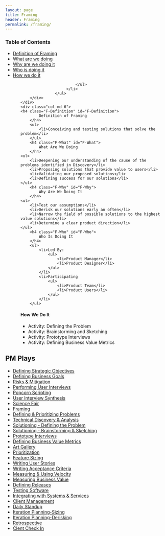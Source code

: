 ```yaml
---
layout: page
title: Framing
header: Framing
permalink: /framing/
---
```

<div class="row">
    <div class="col-md-3">
        <div class="toc">
            <h3>Table of Contents</h3>
                <ul>
                    <li>
                        <a href="#F-Definition">
                            Definition of Framing
                        </a>
                    </li>
                    <li>
                        <a href="#F-What">
                            What are we doing
                        </a>
                    </li>
                    <li>
                        <a href="#F-Why">
                            Why are we doing it
                        </a>
                    </li>
                    <li>
                        <a href="#F-Who">
                            Who is doing it
                        </a>
                    </li>
                    <li>
                        <a href="#F-How">
                            How we do it
                        </a>
                            <ul>
                                
                            </ul>
                        </li>
                   </ul>
        </div>
    </div>
    <div class="col-md-6">
    <h4 class="F-Definition" id="F-Definition">
            Definition of Framing
        </h4>
        <ul>
            <li>Conceiving and testing solutions that solve the problem</li>
        </ul>
        <h4 class="F-What" id="F-What">
            What Are We Doing
        </h4>
	<ul>
        <li>Deepening our understanding of the cause of the problems identified in Discovery</li>
        <li>Proposing solutions that provide value to users</li>
        <li>Validating our proposed solutions</li>
        <li>Defining success for our solutions</li>
	</ul>
        <h4 class="F-Why" id="F-Why">
            Why Are We Doing It
        </h4>
    <ul>
        <li>Test our assumptions</li>
        <li>Derisk our solutions early an often</li>
        <li>Narrow the field of possible solutions to the highest value solutions</li>
        <li>Determine a clear product direction</li>
	</ul>
        <h4 class="F-Who" id="F-Who">
            Who Is Doing It
        </h4>
        <ul>
            <li>Led By:
                <ul>
                    <li>Product Manager</li>
                    <li>Product Designer</li>
                </ul>
            </li>
            <li>Participating
                <ul>
                    <li>Product Team</li>
                    <li>Product Users</li>
                </ul>
            </li>
        </ul>
<h4 class="F-How" id="F-How">
    How We Do It
</h4>
<ul>
  <li>Activity: Defining the Problem</li>
  <li>Activity: Brainstorming and Sketching</li>
  <li>Activity: Prototype Interviews</li>
  <li>Activity: Defining Business Value Metrics</li>
</ul>
    </div>
    <div class="col-md-3">
        <div class="sideLinks">
            <h2>PM Plays</h2>
                <ul>
                    <li><a href="{{ site.baseurl }}/strategic-objectives">Defining Strategic Objectives</a></li>
                    <li><a href="{{ site.baseurl }}/business-goals">Defining Business Goals</a></li>
                    <li><a href="{{ site.baseurl }}/risks-mitigation">Risks &amp; Mitigation</a></li>
                    <li><a href="{{ site.baseurl }}/user-interviews">Performing User Interviews</a></li>
                    <li><a href="{{ site.baseurl }}/popcorn-scripting">Popcorn Scripting</a></li>
                    <li><a href="{{ site.baseurl }}/interview-synthesis">User Interview Synthesis</a></li>
                    <li><a href="{{ site.baseurl }}/science-fair">Science Fair</a></li>
                    <li><a href="{{ site.baseurl }}/framing">Framing</a></li>
                    <li><a href="{{ site.baseurl }}/defining-problems">Defining &amp; Prioritizing Problems</a></li>
                    <li><a href="{{ site.baseurl }}/technical-discovery">Technical Discovery &amp; Analysis</a></li>
                    <li><a href="{{ site.baseurl }}/solutioning-problem">Solutioning - Defining the Problem</a></li>
                    <li><a href="{{ site.baseurl }}/solutioning-sketching">Solutioning - Brainstorming &amp; Sketching</a></li>
                    <li><a href="{{ site.baseurl }}/prototype-interviews">Prototype Interviews</a></li>
                    <li><a href="{{ site.baseurl }}/business-metrics">Defining Business Value Metrics</a></li>
                    <li><a href="{{ site.baseurl }}/art-gallery">Art Gallery</a></li>
                    <li><a href="{{ site.baseurl }}/prioritization">Prioritization</a></li>
                    <li><a href="{{ site.baseurl }}/feature-sizing">Feature Sizing</a></li>
                    <li><a href="{{ site.baseurl }}/user-stories">Writing User Stories</a></li>
                    <li><a href="{{ site.baseurl }}/acceptance-criteria">Writing Acceptance Criteria</a></li>
                    <li><a href="{{ site.baseurl }}/measuring-velocity">Measuring &amp; Using Velocity</a></li>
                    <li><a href="{{ site.baseurl }}/measuring-value">Measuring Business Value</a></li>
                    <li><a href="{{ site.baseurl }}/defining-releases">Defining Releases</a></li>
                    <li><a href="{{ site.baseurl }}/testing-software">Testing Software</a></li>
                    <li><a href="{{ site.baseurl }}/system-services">Integrating with Systems &amp; Services</a></li>
                    <li><a href="{{ site.baseurl }}/client-management">Client Management</a></li>
                    <li><a href="{{ site.baseurl }}/daily-standup">Daily Standup</a></li>
                    <li><a href="{{ site.baseurl }}/sizing">Iteration Planning-Sizing</a></li>
                    <li><a href="{{ site.baseurl }}/derisking">Iteration Planning-Derisking</a></li>
                    <li><a href="{{ site.baseurl }}/retrospective">Retrospective</a></li>
                    <li><a href="{{ site.baseurl }}/check-in">Clent Check In</a></li>
                </ul>
          </div>
    </div>
</div>
